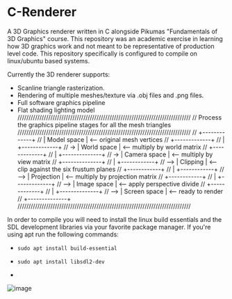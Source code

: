 # C-Renderer
A 3D Graphics renderer written in C alongside Pikumas "Fundamentals of 3D Graphics" course. This repository was an academic exercise in learning how 3D graphics work and not meant to be representative of production level code. This repository specifically is configured to compile on linux/ubuntu based systems. 

Currently the 3D renderer supports:
- Scanline triangle rasterization.
- Rendering of multiple meshes/texture via .obj files and .png files.
- Full software graphics pipeline
- Flat shading lighting model
///////////////////////////////////////////////////////////////////////////////
// Process the graphics pipeline stages for all the mesh triangles
///////////////////////////////////////////////////////////////////////////////
// +-------------+
// | Model space |  <-- original mesh vertices
// +-------------+
// |   +-------------+
// -> | World space |  <-- multiply by world matrix
//     +-------------+
//     |   +--------------+
//     -> | Camera space |  <-- multiply by view matrix
//         +--------------+
//         |    +------------+
//         --> |  Clipping  |  <-- clip against the six frustum planes
//              +------------+
//              |    +------------+
//              --> | Projection |  <-- multiply by projection matrix
//                   +------------+
//                   |    +-------------+
//                   --> | Image space |  <-- apply perspective divide
//                        +-------------+
//                        |    +--------------+
//                        --> | Screen space |  <-- ready to render
//                             +--------------+
///////////////////////////////////////////////////////////////////////////////

In order to compile you will need to install the linux build essentials and the SDL development libraries via your favorite package manager.
If you're using apt run the following commands:
- `sudo apt install build-essential`
- `sudo apt install libsdl2-dev`

- 

![image](https://github.com/BeyondBelief96/C-Renderer/assets/50305220/067ca2aa-2ee2-4f7b-92b8-de82e6fdeebc)


